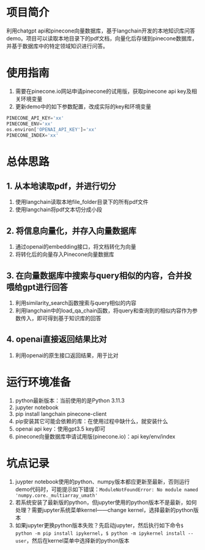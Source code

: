 # 项目简介
利用chatgpt api和pinecone向量数据库，基于langchain开发的本地知识库问答demo。项目可以读取本地目录下的pdf文档，向量化后存储到pinecone数据库，并基于数据库中的特定领域知识进行问答。

# 使用指南
1. 需要在pinecone.io网站申请pinecone的试用版，获取pinecone api key及相关环境变量
2. 更新demo中的如下参数配置，改成实际的key和环境变量
```python
PINECONE_API_KEY='xx'
PINECONE_ENV='xx'
os.environ['OPENAI_API_KEY']='xx'
PINECONE_INDEX='xx'
```

# 总体思路

## 1. 从本地读取pdf，并进行切分
1. 使用langchain读取本地file_folder目录下的所有pdf文件
2. 使用langchain将pdf文本切分成小段

## 2. 将信息向量化，并存入向量数据库
1. 通过openai的embedding接口，将文档转化为向量
2. 将转化后的向量存入Pinecone向量数据库

## 3. 在向量数据库中搜索与query相似的内容，合并投喂给gpt进行回答
1. 利用similarity_search函数搜索与query相似的内容
2. 利用langchain中的load_qa_chain函数，将query和查询到的相似内容作为参数传入，即可得到基于知识库的回答

## 4. openai直接返回结果比对
1. 利用openai的原生接口返回结果，用于比对

# 运行环境准备
1. python最新版本：当前使用的是Python 3.11.3
2. jupyter notebook
3. pip install langchain pinecone-client
4. pip安装其它可能会依赖的库：在使用过程中缺什么，就安装什么
5. openai api key：使用gpt3.5 key即可
6. pinecone向量数据库申请试用版(pinecone.io)：api key/env/index 

# 坑点记录
1. juypter notebook使用的python、numpy版本都应更新至最新，否则运行demo代码时，可能提示如下错误：```ModuleNotFoundError: No module named 'numpy.core._multiarray_umath'```
2. 若系统安装了最新版的python，但jupyter使用的python版本不是最新，如何处理？需要jupyter系统菜单kernel——change kernel，选择最新的python版本
3. 如果jupyter更换python版本失败？先启动jupyter，然后执行如下命令```$ python -m pip install ipykernel```，```$ python -m ipykernel install --user```，然后在kernel菜单中选择新的python版本
